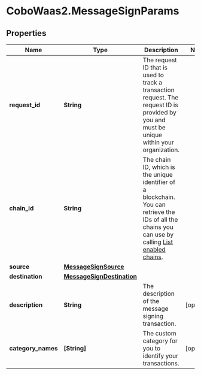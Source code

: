 # CoboWaas2.MessageSignParams

## Properties

Name | Type | Description | Notes
------------ | ------------- | ------------- | -------------
**request_id** | **String** | The request ID that is used to track a transaction request. The request ID is provided by you and must be unique within your organization. | 
**chain_id** | **String** | The chain ID, which is the unique identifier of a blockchain. You can retrieve the IDs of all the chains you can use by calling [List enabled chains](https://www.cobo.com/developers/v2/api-references/wallets/list-enabled-chains). | 
**source** | [**MessageSignSource**](MessageSignSource.md) |  | 
**destination** | [**MessageSignDestination**](MessageSignDestination.md) |  | 
**description** | **String** | The description of the message signing transaction. | [optional] 
**category_names** | **[String]** | The custom category for you to identify your transactions. | [optional] 


